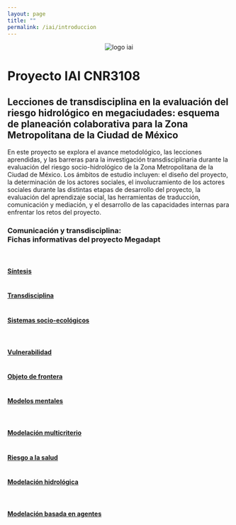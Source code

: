 ```yaml
---
layout: page
title: ""
permalink: /iai/introduccion
---
```


<center><img src="/assets/logo_iai.png" alt="logo iai"></center>

# Proyecto IAI CNR3108

## Lecciones de transdisciplina en la evaluación del riesgo hidrológico en megaciudades: esquema de planeación colaborativa para la Zona Metropolitana de la Ciudad de México

En este proyecto se explora el avance metodológico, las lecciones aprendidas, y las barreras para la investigación transdisciplinaria durante la evaluación del riesgo socio-hidrológico de la Zona Metropolitana de la Ciudad de México. Los ámbitos de estudio incluyen: el diseño del proyecto, la determinación de los actores sociales, el involucramiento de los actores sociales durante las distintas etapas de desarrollo del proyecto, la evaluación del aprendizaje social, las herramientas de traducción, comunicación y mediación, y el desarrollo de las capacidades internas para enfrentar los retos del proyecto.

<div class="container-fluid">

  <!-- Page Heading -->
  <h3 class="text-center">Comunicación y transdisciplina:
  <br>Fichas informativas del proyecto Megadapt</h3>
  <br>
<!-- FILA UNO -->
  <div class="row">
<!-- 1_sintesis -->
    <div class="col-lg-4 col-sm-6 portfolio-item">
      <div class="card h-100">
        <a href="/iai/sintesis"><img class="card-img-top" src="/assets/proyectos_apc/proy_megadapt_1.jpg" alt=""></a>
        <div class="card-body">
          <h4 class="card-title">
            <a href="/iai/sintesis">Síntesis</a>
          </h4>
        </div>
      </div>
    </div>
<!-- 3_transdisciplina -->
    <div class="col-lg-4 col-sm-6 portfolio-item">
      <div class="card h-100">
        <a href="/iai/transdisciplina"><img class="card-img-top" src="/assets/proyectos_apc/iai_fichas/mini_transdisciplina.png" alt=""></a>
        <div class="card-body">
          <h4 class="card-title">
            <a href="/iai/transdisciplina">Transdisciplina</a>
          </h4>
        </div>
      </div>
    </div>
<!-- 4_sistemas_socioecologicos -->
    <div class="col-lg-4 col-sm-6 portfolio-item">
      <div class="card h-100">
        <a href="/iai/sistemas_socioecologicos"><img class="card-img-top" src="/assets/proyectos_apc/iai_fichas/mini_sistema_socio-ecologico.png" alt=""></a>
        <div class="card-body">
          <h4 class="card-title">
            <a href="/iai/sistemas_socioecologicos">Sistemas socio-ecológicos</a>
          </h4>
        </div>
      </div>
    </div>
    <!-- row -->
  </div>
<br>
<!-- FILA DOS -->
<div class="row">
<!-- 5_vulnerabilidad -->
    <div class="col-lg-4 col-sm-6 portfolio-item">
      <div class="card h-100">
        <a href="/iai/vulnerabilidad"><img class="card-img-top" src="/assets/proyectos_apc/iai_fichas/mini_vulnerabilidad.png" alt=""></a>
        <div class="card-body">
          <h4 class="card-title">
            <a href="/iai/vulnerabilidad">Vulnerabilidad</a>
          </h4>
        </div>
      </div>
    </div>
<!-- 6_objeto_frontera -->
    <div class="col-lg-4 col-sm-6 portfolio-item">
      <div class="card h-100">
        <a href="/iai/objeto_de_frontera"><img class="card-img-top" src="/assets/proyectos_apc/iai_fichas/mini_objeto_frontera.png" alt=""></a>
        <div class="card-body">
          <h4 class="card-title">
            <a href="/iai/objeto_de_frontera">Objeto de frontera</a>
          </h4>
        </div>
      </div>
    </div>
<!-- 7_Modelos_mentales -->
    <div class="col-lg-4 col-sm-6 portfolio-item">
      <div class="card h-100">
        <a href="/iai/modelos_mentales"><img class="card-img-top" src="/assets/proyectos_apc/iai_fichas/mini_modelo_mental_2.png" alt=""></a>
        <div class="card-body">
          <h4 class="card-title">
            <a href="/iai/modelos_mentales">Modelos mentales</a>
          </h4>
        </div>
      </div>
    </div>
<!-- /.row -->
</div>
<br>
<!-- FILA TRES -->
<div class="row">
<!-- 8_mod_multicriterio -->
    <div class="col-lg-4 col-sm-6 portfolio-item">
      <div class="card h-100">
        <a href="/iai/modelacion_multicriterio"><img class="card-img-top" src="/assets/proyectos_apc/iai_fichas/mini_modelacion_multicriterio.png" alt=""></a>
        <div class="card-body">
          <h4 class="card-title">
            <a href="/iai/modelacion_multicriterio">Modelación multicriterio</a>
          </h4>
        </div>
      </div>
    </div>
<!-- 9_riesgo_salud -->
    <div class="col-lg-4 col-sm-6 portfolio-item">
      <div class="card h-100">
        <a href="/iai/riesgo_salud"><img class="card-img-top" src="/assets/proyectos_apc/iai_fichas/mini_mapa_riesgo_salud.png" alt=""></a>
        <div class="card-body">
          <h4 class="card-title">
            <a href="/iai/riesgo_salud">Riesgo a la salud</a>
          </h4>
        </div>
      </div>
    </div>
<!-- 10_modelacion_hidrologica -->
    <div class="col-lg-4 col-sm-6 portfolio-item">
      <div class="card h-100">
        <a href="/iai/modelacion_hidrologica"><img class="card-img-top" src="/assets/proyectos_apc/iai_fichas/mini_ciclo_hidrologico.png" alt=""></a>
        <div class="card-body">
          <h4 class="card-title">
            <a href="/iai/modelacion_hidrologica">Modelación hidrológica</a>
          </h4>
        </div>
      </div>
    </div>
<!-- /.row -->
</div>
<br>
<!-- FILA TRES -->
<div class="row">
<!-- 11_Modelacion_agentes -->
<div class="col-lg-4 col-sm-6 portfolio-item">
  <div class="card h-100">
    <a href="/iai/modelacion_agentes"><img class="card-img-top" src="/assets/proyectos_apc/iai_fichas/mini_modelacion_agentes.png" alt=""></a>
    <div class="card-body">
      <h4 class="card-title">
        <a href="/iai/modelacion_agentes">Modelación basada en agentes</a>
      </h4>
    </div>
  </div>
</div>
</div>
</div>
